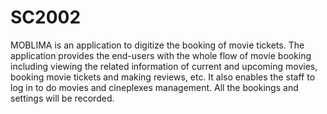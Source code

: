 # SC2002
MOBLIMA is an application to digitize the booking of movie tickets. 
The application provides the end-users with the whole flow of movie booking including viewing the related information of current and upcoming movies, booking movie tickets and making reviews, etc. 
It also enables the staff to log in to do movies and cineplexes management. 
All the bookings and settings will be recorded.
